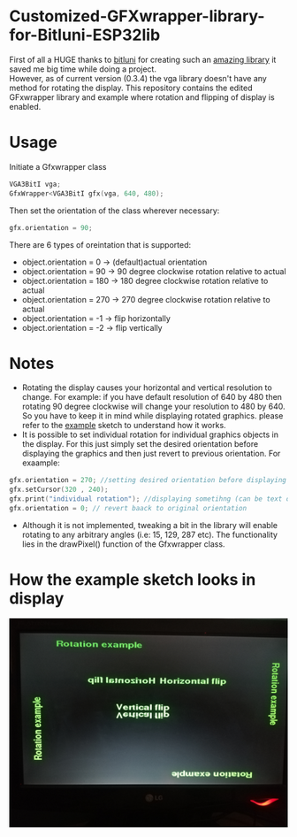 # Customized-GFXwrapper-library-for-Bitluni-ESP32lib
First of all a HUGE thanks to [bitluni](https://github.com/bitluni) for creating such an [amazing library](https://github.com/bitluni/ESP32Lib) it saved me big time while doing a project.<br>
However, as of current version (0.3.4) the vga library doesn't have any method for rotating the display. This repository contains the edited GFxwrapper library and example where rotation and flipping of display is enabled.<br>
# Usage
Initiate a Gfxwrapper class  <br>
```C++
VGA3BitI vga;
GfxWrapper<VGA3BitI gfx(vga, 640, 480);
```
Then set the orientation of the class wherever necessary:<br>
```C++
gfx.orientation = 90;
```
There are 6 types of oreintation that is supported:<br>
* object.orientation = 0    -> (default)actual orientation 
* object.orientation = 90   -> 90 degree clockwise rotation relative to actual
* object.orientation = 180  -> 180 degree clockwise rotation relative to actual
* object.orientation = 270  -> 270 degree clockwise rotation relative to actual
* object.orientation = -1   -> flip horizontally
* object.orientation = -2   -> flip vertically
# Notes
* Rotating the display causes your horizontal and vertical resolution to change. For example: if you have default resolution of 640 by 480 then rotating 90 degree clockwise will change your resolution to 480 by 640. So you have to keep it in mind while displaying rotated graphics. please refer to the [example](https://github.com/AsifKhan991/Customized-GFXwrapper-library-for-Bitluni-ESP32/blob/main/GFXwrapper_oreintation_example.ino) sketch to understand how it works. 
* It is possible to set individual rotation for individual graphics objects in the display. For this just simply set the desired orientation before displaying the graphics and then just revert to previous orientation. For exaample:
```C++
gfx.orientation = 270; //setting desired orientation before displaying
gfx.setCursor(320 , 240);
gfx.print("individual rotation"); //displaying sometihng (can be text or graphics)
gfx.orientation = 0; // revert baack to original orientation
```
* Although it is not implemented, tweaking a bit in the library will enable rotating to any arbitrary angles (i.e: 15, 129, 287 etc). The functionality lies in the drawPixel() function of the Gfxwrapper class.
# How the example sketch looks in display
![alt text](https://github.com/AsifKhan991/Customized-GFXwrapper-library-for-Bitluni-ESP32/blob/main/IMG_20220807_180029.jpg)
